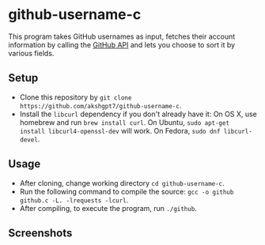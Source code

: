 # github-username-c

This program takes GitHub usernames as input, fetches their account information by calling the [GitHub API](https://developer.github.com/v3/) and lets you choose to sort it by various fields.

## Setup
- Clone this repository by `git clone https://github.com/akshgpt7/github-username-c`.
- Install the `libcurl` dependency if you don't already have it:
On OS X, use homebrew and run `brew install curl`. On Ubuntu, `sudo apt-get install libcurl4-openssl-dev` will work. On Fedora, `sudo dnf libcurl-devel`.

## Usage
- After cloning, change working directory `cd github-username-c`.
- Run the following command to compile the source: `gcc -o github github.c -L. -lrequests -lcurl`.
- After compiling, to execute the program, run `./github`.

## Screenshots
